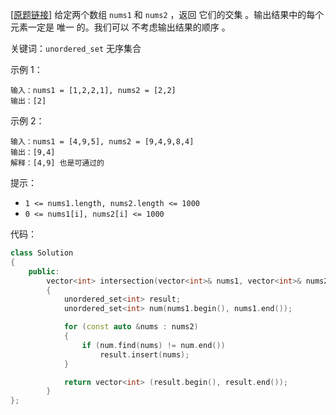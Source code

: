 [[原题链接]](https://leetcode.cn/problems/intersection-of-two-arrays/) 给定两个数组 `nums1` 和 `nums2` ，返回 它们的交集 。输出结果中的每个元素一定是 唯一 的。我们可以 不考虑输出结果的顺序 。

关键词：`unordered_set` 无序集合

示例 1：
```
输入：nums1 = [1,2,2,1], nums2 = [2,2]
输出：[2]
```

示例 2：
```
输入：nums1 = [4,9,5], nums2 = [9,4,9,8,4]
输出：[9,4]
解释：[4,9] 也是可通过的
```

提示：
- `1 <= nums1.length, nums2.length <= 1000`
- `0 <= nums1[i], nums2[i] <= 1000`

代码：
```cpp
class Solution 
{
    public:
        vector<int> intersection(vector<int>& nums1, vector<int>& nums2) 
        {
            unordered_set<int> result;
            unordered_set<int> num(nums1.begin(), nums1.end());

            for (const auto &nums : nums2)
            {
                if (num.find(nums) != num.end())
                    result.insert(nums);
            }

            return vector<int> (result.begin(), result.end());
        }
};
```
